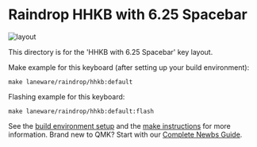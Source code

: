 # Raindrop HHKB with 6.25 Spacebar

![layout](https://i.imgur.com/WU6gb1Qh.png)

This directory is for the 'HHKB with 6.25 Spacebar' key layout.

Make example for this keyboard (after setting up your build environment):

    make laneware/raindrop/hhkb:default

Flashing example for this keyboard:

    make laneware/raindrop/hhkb:default:flash

See the [build environment setup](https://docs.qmk.fm/#/getting_started_build_tools) and the [make instructions](https://docs.qmk.fm/#/getting_started_make_guide) for more information. Brand new to QMK? Start with our [Complete Newbs Guide](https://docs.qmk.fm/#/newbs).
